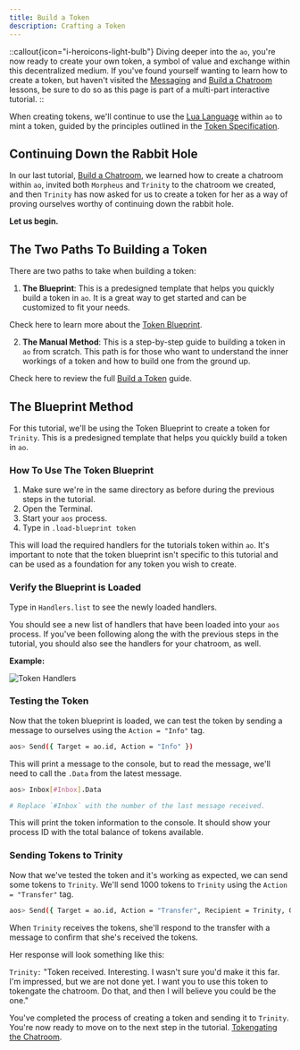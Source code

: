```yaml
---
title: Build a Token
description: Crafting a Token
---
```


::callout{icon="i-heroicons-light-bulb"}
Diving deeper into the `ao`, you're now ready to create your own token, a symbol of value and exchange within this decentralized medium. If you've found yourself wanting to learn how to create a token, but haven't visited the [Messaging](messaging) and [Build a Chatroom](chatroom) lessons, be sure to do so as this page is part of a multi-part interactive tutorial.
::

When creating tokens, we'll continue to use the [Lua Language](../../references/lua.md) within `ao` to mint a token, guided by the principles outlined in the [Token Specification](../../references/token.md).

## Continuing Down the Rabbit Hole

In our last tutorial, [Build a Chatroom](chatroom), we learned how to create a chatroom within `ao`, invited both `Morpheus` and `Trinity` to the chatroom we created, and then `Trinity` has now asked for us to create a token for her as a way of proving ourselves worthy of continuing down the rabbit hole.

**Let us begin.**

## The Two Paths To Building a Token

There are two paths to take when building a token:

1. **The Blueprint**: This is a predesigned template that helps you quickly build a token in `ao`. It is a great way to get started and can be customized to fit your needs.

Check here to learn more about the [Token Blueprint](../../guides/aos/blueprints/token.md).

2. **The Manual Method**: This is a step-by-step guide to building a token in `ao` from scratch. This path is for those who want to understand the inner workings of a token and how to build one from the ground up.

Check here to review the full [Build a Token](../../guides/aos/token.md) guide.

## The Blueprint Method

For this tutorial, we'll be using the Token Blueprint to create a token for `Trinity`. This is a predesigned template that helps you quickly build a token in `ao`.

### How To Use The Token Blueprint

1. Make sure we're in the same directory as before during the previous steps in the tutorial.
2. Open the Terminal.
3. Start your `aos` process.
4. Type in `.load-blueprint token`

This will load the required handlers for the tutorials token within `ao`. It's important to note that the token blueprint isn't specific to this tutorial and can be used as a foundation for any token you wish to create.

### Verify the Blueprint is Loaded

Type in `Handlers.list` to see the newly loaded handlers.

You should see a new list of handlers that have been loaded into your `aos` process. If you've been following along the with the previous steps in the tutorial, you should also see the handlers for your chatroom, as well.

**Example:**

![Token Handlers](/token3.png)

### Testing the Token

Now that the token blueprint is loaded, we can test the token by sending a message to ourselves using the `Action = "Info"` tag.

```sh
aos> Send({ Target = ao.id, Action = "Info" })
```

This will print a message to the console, but to read the message, we'll need to call the `.Data` from the latest message.

```sh
aos> Inbox[#Inbox].Data

# Replace `#Inbox` with the number of the last message received.
```

This will print the token information to the console. It should show your process ID with the total balance of tokens available.

### Sending Tokens to Trinity

Now that we've tested the token and it's working as expected, we can send some tokens to `Trinity`. We'll send 1000 tokens to `Trinity` using the `Action = "Transfer"` tag.

```sh
aos> Send({ Target = ao.id, Action = "Transfer", Recipient = Trinity, Quantity = "1000"})
```

When `Trinity` receives the tokens, she'll respond to the transfer with a message to confirm that she's received the tokens.

Her response will look something like this:

`Trinity:` "Token received. Interesting. I wasn't sure you'd make it this far. I'm impressed, but we are not done yet. I want you to use this token to tokengate the chatroom. Do that, and then I will believe you could be the one."

You've completed the process of creating a token and sending it to `Trinity`. You're now ready to move on to the next step in the tutorial. [Tokengating the Chatroom](tokengating).
